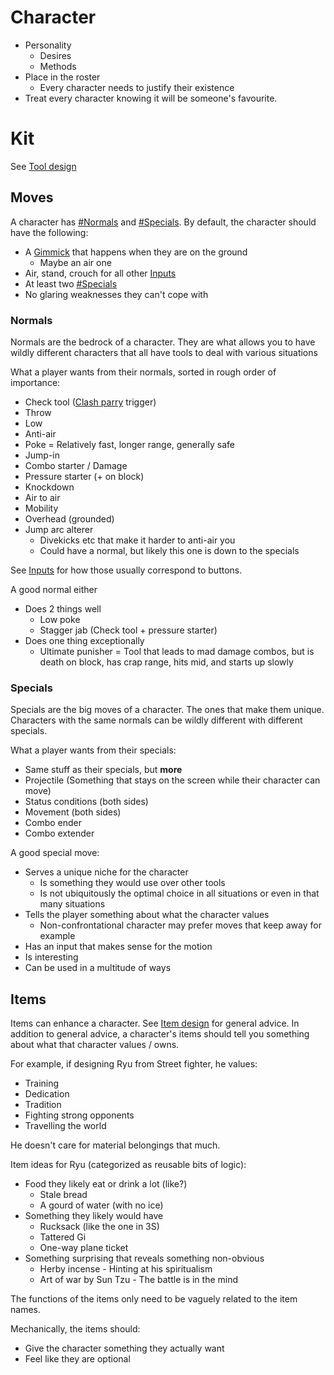 # Character
- Personality
	- Desires
	- Methods
- Place in the roster
	- Every character needs to justify their existence
- Treat every character knowing it will be someone's favourite.

# Kit
See [Tool design](/docs/gameplay_spec/guides/tool_design.md)

## Moves
A character has [#Normals](#Normals) and [#Specials](#Specials). By default, the character should have the following:
- A [Gimmick](/docs/gameplay_spec/genre_mechanics/gimmick.md) that happens when they are on the ground
	- Maybe an air one
- Air, stand, crouch for all other [Inputs](/docs/gameplay_spec/genre_mechanics/inputs.md)
- At least two [#Specials](#Specials)
- No glaring weaknesses they can't cope with

### Normals
Normals are the bedrock of a character. They are what allows you to have wildly different characters that all have tools to deal with various situations

What a player wants from their normals, sorted in rough order of importance:
- Check tool ([Clash parry](/docs/gameplay_spec/unique_mechanics/clash_parry.md) trigger)
- Throw
- Low
- Anti-air
- Poke = Relatively fast, longer range, generally safe
- Jump-in
- Combo starter / Damage
- Pressure starter (+ on block)
- Knockdown
- Air to air
- Mobility
- Overhead (grounded)
- Jump arc alterer
	- Divekicks etc that make it harder to anti-air you
	- Could have a normal, but likely this one is down to the specials

See [Inputs](/docs/gameplay_spec/genre_mechanics/inputs.md) for how those usually correspond to buttons.

A good normal either
- Does 2 things well
	- Low poke
	- Stagger jab (Check tool + pressure starter)
- Does one thing exceptionally
	- Ultimate punisher = Tool that leads to mad damage combos, but is death on block, has crap range, hits mid, and starts up slowly

### Specials
Specials are the big moves of a character. The ones that make them unique. Characters with the same normals can be wildly different with different specials.

What a player wants from their specials:
- Same stuff as their specials, but **more**
- Projectile (Something that stays on the screen while their character can move)
- Status conditions (both sides)
- Movement (both sides)
- Combo ender
- Combo extender

A good special move:
- Serves a unique niche for the character
	- Is something they would use over other tools
	- Is not ubiquitously the optimal choice in all situations or even in that many situations
- Tells the player something about what the character values
	- Non-confrontational character may prefer moves that keep away for example
- Has an input that makes sense for the motion
- Is interesting
- Can be used in a multitude of ways

## Items
Items can enhance a character. See [Item design](/docs/gameplay_spec/guides/item_design.md) for general advice. In addition to general advice, a character's items should tell you something about what that character values / owns.

For example, if designing Ryu from Street fighter, he values:
- Training
- Dedication
- Tradition
- Fighting strong opponents
- Travelling the world

He doesn't care for material belongings that much.

Item ideas for Ryu (categorized as reusable bits of logic):
- Food they likely eat or drink a lot (like?)
	- Stale bread
	- A gourd of water (with no ice)
- Something they likely would have
	- Rucksack (like the one in 3S)
	- Tattered Gi
	- One-way plane ticket
- Something surprising that reveals something non-obvious
	- Herby incense - Hinting at his spiritualism
	- Art of war by Sun Tzu - The battle is in the mind

The functions of the items only need to be vaguely related to the item names.

Mechanically, the items should:
- Give the character something they actually want
- Feel like they are optional

